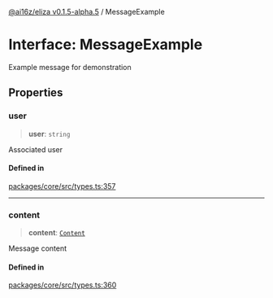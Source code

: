 [@ai16z/eliza v0.1.5-alpha.5](../index.md) / MessageExample

# Interface: MessageExample

Example message for demonstration

## Properties

### user

> **user**: `string`

Associated user

#### Defined in

[packages/core/src/types.ts:357](https://github.com/LibriX-Nation/LibriX-AI-Agent/blob/main/packages/core/src/types.ts#L357)

***

### content

> **content**: [`Content`](Content.md)

Message content

#### Defined in

[packages/core/src/types.ts:360](https://github.com/LibriX-Nation/LibriX-AI-Agent/blob/main/packages/core/src/types.ts#L360)
